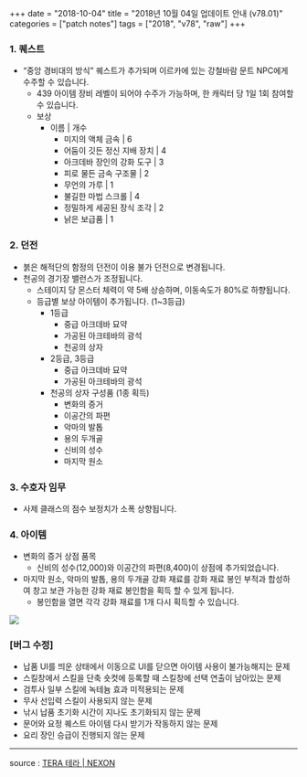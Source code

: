 +++
date = "2018-10-04"
title = "2018년 10월 04일 업데이트 안내 (v78.01)"
categories = ["patch notes"]
tags = ["2018", "v78", "raw"]
+++

### 1. 퀘스트
- “중앙 경비대의 방식” 퀘스트가 추가되며 이르카에 있는 강철바람 문트 NPC에게 수주할 수 있습니다.
  - 439 아이템 장비 레벨이 되어야 수주가 가능하며, 한 캐릭터 당 1일 1회 참여할 수 있습니다.
  - 보상
    - 이름 | 개수
      - 미지의 액체 금속 | 6
      - 어둠이 깃든 정신 지배 장치 | 4
      - 아크데바 장인의 강화 도구 | 3
      - 피로 물든 금속 구조물 | 2
      - 무언의 가루 | 1
      - 불길한 마법 스크롤 | 4
      - 정밀하게 세공된 장식 조각 | 2
      - 낡은 보급품 | 1

### 2. 던전
- 붉은 해적단의 함정의 던전이 이용 불가 던전으로 변경됩니다.
- 천공의 경기장 밸런스가 조정됩니다.
  - 스테이지 당 몬스터 체력이 약 5배 상승하며, 이동속도가 80%로 하향됩니다.
  - 등급별 보상 아이템이 추가됩니다. (1~3등급)
    - 1등급
      - 중급 아크데바 묘약
      - 가공된 아크테바의 광석
      - 천공의 상자
    - 2등급, 3등급
      - 중급 아크데바 묘약
      - 가공된 아크테바의 광석
    - 천공의 상자 구성품 (1종 획득)
      - 변화의 증거
      - 이공간의 파편
      - 악마의 발톱
      - 용의 두개골
      - 신비의 성수
      - 마지막 원소

### 3. 수호자 임무
- 사제 클래스의 점수 보정치가 소폭 상향됩니다.

### 4. 아이템
- 변화의 증거 상점 품목
  - 신비의 성수(12,000)와 이공간의 파편(8,400)이 상점에 추가되었습니다.
- 마지막 원소, 악마의 발톱, 용의 두개골 강화 재료를 강화 재료 봉인 부적과 합성하여 창고 보관 가능한 강화 재료 봉인함을 획득 할 수 있게 됩니다.
  - 봉인함을 열면 각각 강화 재료를 1개 다시 획득할 수 있습니다.

![](https://seraphinush-gaming.github.io/mysterium/images/patch-notes/v78-01_1.png)

### [버그 수정]
- 납품 UI를 띄운 상태에서 이동으로 UI를 닫으면 아이템 사용이 불가능해지는 문제
- 스킬창에서 스킬을 단축 숏컷에 등록할 때 스킬창에 선택 연출이 남아있는 문제
- 검투사 일부 스킬에 녹테늄 효과 미적용되는 문제
- 무사 선입력 스킬이 사용되지 않는 문제
- 낚시 납품 초기화 시간이 지나도 초기화되지 않는 문제
- 문어와 요정 퀘스트 아이템 다시 받기가 작동하지 않는 문제
- 요리 장인 승급이 진행되지 않는 문제

----

source : [TERA 테라 | NEXON](http://tera.nexon.com/news/update/view.aspx?n4articlesn=358)
